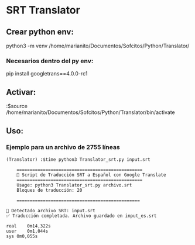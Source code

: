 # SRT Translator

## Crear python env:
python3 -m venv /home/marianito/Documentos/Sofcitos/Python/Translator/

### Necesarios dentro del py env:
pip install googletrans==4.0.0-rc1

## Activar:
:$source /home/marianito/Documentos/Sofcitos/Python/Translator/bin/activate

## Uso:
### Ejemplo para un archivo de 2755 líneas 
```
(Translator) :$time python3 Translator_srt.py input.srt 

    ================================================
    🚀 Script de Traducción SRT a Español con Google Translate
    ================================================
    Usage: python3 Translator_srt.py archivo.srt
    Bloques de traducción: 20

    ===============================================

📄 Detectado archivo SRT: input.srt
✅ Traducción completada. Archivo guardado en input_es.srt

real	0m14,322s
user	0m1,044s
sys	0m0,055s
```
